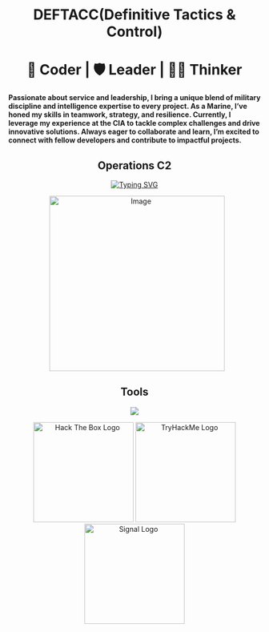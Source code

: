 
<h1 align="center">DEFTACC(Definitive Tactics & Control)</h1>

<h1 align="center">🌊 Coder | 🛡️ Leader | 🕵️‍♂️ Thinker</h1>

**Passionate about service and leadership, I bring a unique blend of military discipline and intelligence expertise to every project. As a Marine, I’ve honed my skills in teamwork, strategy, and resilience. Currently, I leverage my experience at the CIA to tackle complex challenges and drive innovative solutions. Always eager to collaborate and learn, I’m excited to connect with fellow developers and contribute to impactful projects.**

<h2 align="center">Operations C2</h2>
<p align="center">
  <a href="https://git.io/typing-svg"><img src="https://readme-typing-svg.herokuapp.com?font=Fira+Code&pause=1000&color=FF0000&random=false&width=435&lines=perceive+that+which+cannot+be+seen" alt="Typing SVG" /></a>
</p>
<p align="center">
  <img src="https://github.com/TOCC-0p3r4t0r/TOCC-0p3r4t0r/blob/main/tocc.jpeg" alt="Image" style="height: 350px; vertical-align: middle; margin-left: 10px;" />
</p>

<h2 align="center">Tools</h2>

<p align="center">
  <a href="https://skillicons.dev">
    <img src="https://skillicons.dev/icons?i=react,nodejs,postgres,git,docker,bash,py,flask,ubuntu,kali,raspberrypi,windows,cloudflare" />
  </a>
</p>

<div align="center">
    <img src="https://www.hackthebox.com/images/landingv3/mega-menu-logo-htb.svg" alt="Hack The Box Logo" width="200" />
    <img src="https://assets.tryhackme.com/img/logo/tryhackme_logo_full.svg" alt="TryHackMe Logo" width="200" />
    <img src="https://signal.org/assets/images/header/logo.png" alt="Signal Logo" width="200" />
</div>










